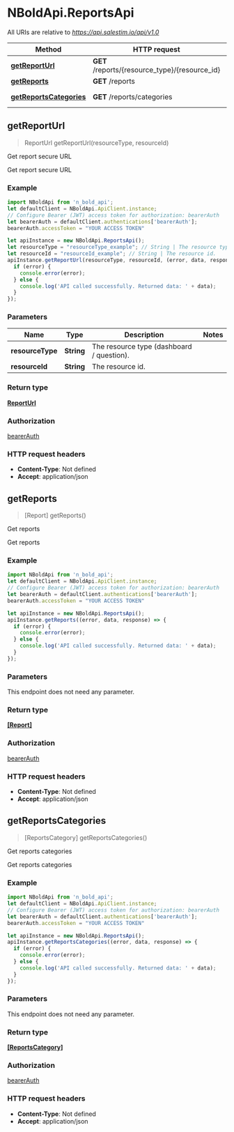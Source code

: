 # NBoldApi.ReportsApi

All URIs are relative to *https://api.salestim.io/api/v1.0*

Method | HTTP request | Description
------------- | ------------- | -------------
[**getReportUrl**](ReportsApi.md#getReportUrl) | **GET** /reports/{resource_type}/{resource_id} | Get report secure URL
[**getReports**](ReportsApi.md#getReports) | **GET** /reports | Get reports
[**getReportsCategories**](ReportsApi.md#getReportsCategories) | **GET** /reports/categories | Get reports categories



## getReportUrl

> ReportUrl getReportUrl(resourceType, resourceId)

Get report secure URL

Get report secure URL

### Example

```javascript
import NBoldApi from 'n_bold_api';
let defaultClient = NBoldApi.ApiClient.instance;
// Configure Bearer (JWT) access token for authorization: bearerAuth
let bearerAuth = defaultClient.authentications['bearerAuth'];
bearerAuth.accessToken = "YOUR ACCESS TOKEN"

let apiInstance = new NBoldApi.ReportsApi();
let resourceType = "resourceType_example"; // String | The resource type (dashboard / question).
let resourceId = "resourceId_example"; // String | The resource id.
apiInstance.getReportUrl(resourceType, resourceId, (error, data, response) => {
  if (error) {
    console.error(error);
  } else {
    console.log('API called successfully. Returned data: ' + data);
  }
});
```

### Parameters


Name | Type | Description  | Notes
------------- | ------------- | ------------- | -------------
 **resourceType** | **String**| The resource type (dashboard / question). | 
 **resourceId** | **String**| The resource id. | 

### Return type

[**ReportUrl**](ReportUrl.md)

### Authorization

[bearerAuth](../README.md#bearerAuth)

### HTTP request headers

- **Content-Type**: Not defined
- **Accept**: application/json


## getReports

> [Report] getReports()

Get reports

Get reports

### Example

```javascript
import NBoldApi from 'n_bold_api';
let defaultClient = NBoldApi.ApiClient.instance;
// Configure Bearer (JWT) access token for authorization: bearerAuth
let bearerAuth = defaultClient.authentications['bearerAuth'];
bearerAuth.accessToken = "YOUR ACCESS TOKEN"

let apiInstance = new NBoldApi.ReportsApi();
apiInstance.getReports((error, data, response) => {
  if (error) {
    console.error(error);
  } else {
    console.log('API called successfully. Returned data: ' + data);
  }
});
```

### Parameters

This endpoint does not need any parameter.

### Return type

[**[Report]**](Report.md)

### Authorization

[bearerAuth](../README.md#bearerAuth)

### HTTP request headers

- **Content-Type**: Not defined
- **Accept**: application/json


## getReportsCategories

> [ReportsCategory] getReportsCategories()

Get reports categories

Get reports categories

### Example

```javascript
import NBoldApi from 'n_bold_api';
let defaultClient = NBoldApi.ApiClient.instance;
// Configure Bearer (JWT) access token for authorization: bearerAuth
let bearerAuth = defaultClient.authentications['bearerAuth'];
bearerAuth.accessToken = "YOUR ACCESS TOKEN"

let apiInstance = new NBoldApi.ReportsApi();
apiInstance.getReportsCategories((error, data, response) => {
  if (error) {
    console.error(error);
  } else {
    console.log('API called successfully. Returned data: ' + data);
  }
});
```

### Parameters

This endpoint does not need any parameter.

### Return type

[**[ReportsCategory]**](ReportsCategory.md)

### Authorization

[bearerAuth](../README.md#bearerAuth)

### HTTP request headers

- **Content-Type**: Not defined
- **Accept**: application/json

